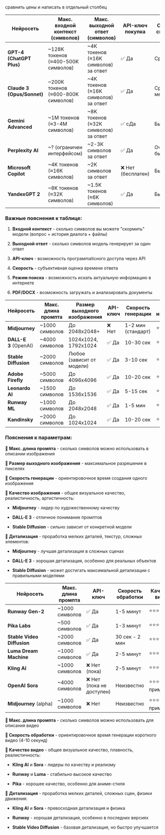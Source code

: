 сравнить цены и написать в отдельный столбец

| Нейросеть                  | Макс. входной контекст (символов)  | Макс. выходной ответ (символов)      | API-ключ покупка  | Средняя скорость  | Режим поиска      | Поддержка PDF/DOCX | цена API-key                                   |     |
| -------------------------- | ---------------------------------- | ------------------------------------ | ----------------- | ----------------- | ----------------- | ------------------ | ---------------------------------------------- | --- |
| **GPT-4 (ChatGPT Plus)**   | ~128K токенов (≈400-500K символов) | ~4K токенов (≈16K символов) за ответ | ✅ Да              | Средняя           | ✅ (через Bing)    | ✅ Да               | вход: 1.25$1m токенов.<br>выход: 10$1m токенов |     |
| **Claude 3 (Opus/Sonnet)** | ~200K токенов (≈600-800K символов) | ~4K токенов (≈16K символов) за ответ | ✅ Да              | Средняя-медленная | ❌ Нет             | ✅ Да               |                                                |     |
| **Gemini Advanced**        | ~1M токенов (≈3-4M символов)       | ~8K токенов (≈32K символов) за ответ | ✅ cДа             | Быстрая           | ✅ Да              | ✅ Да               |                                                |     |
| **Perplexity AI**          | ~? (ограничен интерфейсом)         | ~2-3K символов за ответ              | ✅ Да              | Очень быстрая     | ✅ (основа модели) | ❌ Нет              |                                                |     |
| **Microsoft Copilot**      | ~4K токенов (≈16K символов)        | ~2K символов за ответ                | ❌ Нет (бесплатен) | Быстрая           | ✅ Да              | ❌ Нет              |                                                |     |
| **YandexGPT 2**            | ~8K токенов (≈32K символов)        | ~1.5K токенов (≈6K символов)         | ✅ Да              | Быстрая           | ✅ Да              | ❌ Нет              |                                                |     |


### Важные пояснения к таблице:

1. **Входной контекст** - сколько символов вы можете "скормить" модели (вопрос + история диалога + файлы)
    
2. **Выходной ответ** - сколько символов модель генерирует за один ответ
    
3. **API-ключ** - возможность програмmaticного доступа через API
    
4. **Скорость** - субъективная оценка времени ответа
    
5. **Режим поиска** - возможность искать актуальную информацию в интернете
    
6. **PDF/DOCX** - возможность загружать и анализировать документы






| Нейросеть             | Макс. длина промпта | Размер выходного изображения | API-ключ | Скорость генерации | Качество изображения | Детализация |
| --------------------- | ------------------- | ---------------------------- | -------- | ------------------ | -------------------- | ----------- |
| **Midjourney**        | ~1000 символов      | До 2048x2048+                | ❌ Нет    | 1-2 мин (стандарт) | ⭐⭐⭐⭐⭐                | ⭐⭐⭐⭐⭐       |
| **DALL-E 3** (OpenAI) | ~4000 символов      | 1024x1024, 1792x1024         | ✅ Да     | 10-30 сек          | ⭐⭐⭐⭐                 | ⭐⭐⭐⭐        |
| **Stable Diffusion**  | ~2000 символов      | Любое (зависит от модели)    | ✅ Да     | 3-10 сек           | ⭐⭐⭐-⭐⭐⭐⭐⭐            | ⭐⭐⭐-⭐⭐⭐⭐⭐   |
| **Adobe Firefly**     | ~5000 символов      | До 4096x4096                 | ✅ Да     | 10-20 сек          | ⭐⭐⭐⭐                 | ⭐⭐⭐⭐        |
| **Leonardo AI**       | ~1500 символов      | До 1536x1536                 | ✅ Да     | 5-15 сек           | ⭐⭐⭐⭐                 | ⭐⭐⭐⭐        |
| **Runway ML**         | ~1000 символов      | До 2048x2048                 | ✅ Да     | 1-5 мин            | ⭐⭐⭐⭐                 | ⭐⭐⭐⭐        |
| **Kandinsky**         | ~2000 символов      | До 1024x1024                 | ✅ Да     | 10-20 сек          | ⭐⭐⭐                  | ⭐⭐⭐         |



### Пояснения к параметрам:

**🔹 Макс. длина промпта** - сколько символов можно использовать в описании изображения

**🔹 Размер выходного изображения** - максимальное разрешение в пикселях

**🔹 Скорость генерации** - ориентировочное время создания одного изображения

**🔹 Качество изображения** - общее визуальное качество, реалистичность, артистичность:

- **Midjourney** - лидер по художественному качеству
    
- **DALL-E 3** - отличное понимание промптов
    
- **Stable Diffusion** - сильно зависит от конкретной модели
    

**🔹 Детализация** - проработка мелких деталей, текстур, сложных элементов:

- **Midjourney** - лучшая детализация в сложных сценах
    
- **DALL-E 3** - хорошая детализация, особенно для реальных объектов
    
- **Stable Diffusion** - может достигать максимальной детализации с правильными моделями






| Нейросеть                  | Макс. длина промпта | API-ключ                 | Скорость обработки | Качество видео      | Детализация         |
| -------------------------- | ------------------- | ------------------------ | ------------------ | ------------------- | ------------------- |
| **Runway Gen-2**           | ~1000 символов      | ✅ Да                     | 1-5 минут          | ⭐⭐⭐⭐                | ⭐⭐⭐⭐                |
| **Pika Labs**              | ~500 символов       | ✅ Да                     | 1-3 минут          | ⭐⭐⭐⭐                | ⭐⭐⭐                 |
| **Stable Video Diffusion** | ~2000 символов      | ✅ Да                     | 30 сек - 2 мин     | ⭐⭐⭐                 | ⭐⭐⭐                 |
| **Luma Dream Machine**     | ~1000 символов      | ✅ Да                     | 2-5 минут          | ⭐⭐⭐⭐                | ⭐⭐⭐⭐                |
| **Kling AI**               | ~1000 символов      | ❌ Нет (пока)             | 2-5 минут          | ⭐⭐⭐⭐⭐               | ⭐⭐⭐⭐⭐               |
| **OpenAI Sora**            | ~4000 символов      | ❌ Нет (пока не доступен) | Неизвестно         | ⭐⭐⭐⭐⭐ (по примерам) | ⭐⭐⭐⭐⭐ (по примерам) |
| **Midjourney** (alpha)     | ~1000 символов      | ❌ Нет                    | Неизвестно         | ⭐⭐⭐⭐ (по примерам)  | ⭐⭐⭐⭐ (по примерам)  |


**🔹 Макс. длина промпта** - сколько символов можно использовать для описания видео

**🔹 Скорость обработки** - ориентировочное время генерации короткого видео (4-10 секунд)

**🔹 Качество видео** - общее визуальное качество, плавность, реалистичность:

- **Kling AI** и **Sora** - лидеры по качеству и реализму
    
- **Runway** и **Luma** - стабильно высокое качество
    
- **Pika** - хорошее качество, особенно для аниме-стиля
    

**🔹 Детализация** - проработка мелких деталей, сложных сцен, физики движения:

- **Kling AI** и **Sora** - превосходная детализация и физика
    
- **Runway** - хорошая детализация, особенно в последних версиях
    
- **Stable Video Diffusion** - базовая детализация, но быстро улучшается